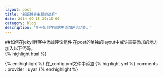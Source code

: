 ```yaml
---
layout: post   
title: "新版博客主题的选择"    
date: 2014-09-15 20:15:00   
category: blog        
description: "关于如何在网站中添加评论功能。"
---
```

##如何在jekyll博客中添加评论组件
在post的单独的layout中或许需要添加的地方加入以下代码。    
{% highlight html %}
<div id="uyan_frame">
</div>
<script type="text/javascript" src="http://v2.uyan.cc/code/uyan.js?uid=xxxxxxx"></script>
{% endhighlight %}
在_config.yml文件中添加    
{% highlight yml %}
comments :
  provider : uyan
{% endhighlight %}
 
